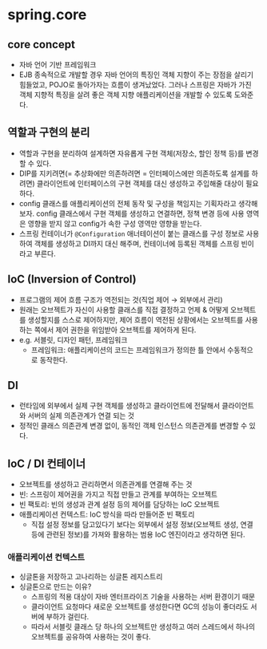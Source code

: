 # spring.core

## core concept
- 자바 언어 기반 프레임워크
- EJB 종속적으로 개발할 경우 자바 언어의 특징인 객체 지향이 주는 장점을 살리기 힘들었고, POJO로 돌아가자는 흐름이 생겨났었다. 그러나 스프링은 자바가 가진 객체 지향적 특징을 살려 좋은 객체 지향 애플리케이션을 개발할 수 있도록 도와준다.


## 역할과 구현의 분리
- 역할과 구현을 분리하여 설계하면 자유롭게 구현 객체(저장소, 할인 정책 등)를 변경할 수 있다. 
- DIP를 지키려면(= 추상화에만 의존하려면 = 인터페이스에만 의존하도록 설계를 하려면) 클라이언트에 인터페이스의 구현 객체를 대신 생성하고 주입해줄 대상이 필요하다.
- config 클래스를 애플리케이션의 전체 동작 및 구성을 책임지는 기획자라고 생각해보자. config 클래스에서 구현 객체를 생성하고 연결하면, 정책 변경 등에 사용 영역은 영향을 받지 않고 config가 속한 구성 영역만 영향을 받는다.
- 스프링 컨테이너가 `@Configuration` 애너테이션이 붙는 클래스를 구성 정보로 사용하여 객체를 생성하고 DI까지 대신 해주며, 컨테이너에 등록된 객체를 스프링 빈이라고 부른다.

## IoC (Inversion of Control)
- 프로그램의 제어 흐름 구조가 역전되는 것(직업 제어 &rarr; 외부에서 관리)
- 원래는 오브젝트가 자신이 사용할 클래스를 직접 결정하고 언제 & 어떻게 오브젝트를 생성할지를 스스로 제어하지만, 제어 흐름이 역전된 상황에서는 오브젝트를 사용하는 쪽에서 제어 권한을 위임받아 오브젝트를 제어하게 된다.
- e.g. 서블릿, 디자인 패턴, 프레임워크
  - 프레임워크: 애플리케이션의 코드는 프레임워크가 정의한 틀 안에서 수동적으로 동작한다. 

## DI
- 런타임에 외부에서 실제 구현 객체를 생성하고 클라이언트에 전달해서 클라이언트와 서버의 실제 의존관계가 연결 되는 것
- 정적인 클래스 의존관계 변경 없이, 동적인 객체 인스턴스 의존관계를 변경할 수 있다.

## IoC / DI 컨테이너
- 오브젝트를 생성하고 관리하면서 의존관계를 연결해 주는 것
- 빈: 스프링이 제어권을 가지고 직접 만들고 관계를 부여하는 오브젝트
- 빈 팩토리: 빈의 생성과 관계 설정 등의 제어를 담당하는 IoC 오브젝트
- 애플리케이션 컨텍스트: IoC 방식을 따라 만들어준 빈 팩토리
    - 직접 설정 정보를 담고있다기 보다는 외부에서 설정 정보(오브젝트 생성, 연결 등에 관련된 정보)를 가져와 활용하는 범용 IoC 엔진이라고 생각하면 된다.

### 애플리케이션 컨텍스트
- 싱글톤을 저장하고 고나리하는 싱글톤 레지스트리
- 싱글톤으로 만드는 이유?
  - 스프링의 적용 대상이 자바 엔터프라이즈 기술을 사용하는 서버 환경이기 때문
  - 클라이언트 요청마다 새로운 오브젝트를 생성한다면 GC의 성능이 좋더라도 서버에 부하가 걸린다.
  - 따라서 서블릿 클래스 당 하나의 오브젝트만 생성하고 여러 스레드에서 하나의 오브젝트를 공유하여 사용하는 것이 좋다.





